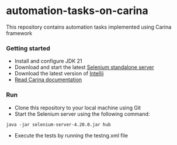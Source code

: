 # automation-tasks-on-carina
This repository contains automation tasks implemented using Carina framework

### Getting started
* Install and configure JDK 21
* Download and start the latest [Selenium standalone server](http://www.seleniumhq.org/download/)
* Download the latest version of [Intellij](https://www.jetbrains.com/idea/)
* [Read Carina documentation](https://zebrunner.github.io/carina/)


### Run
* Clone this repository to your local machine using Git
* Start the Selenium server using the following command: 
```
java -jar selenium-server-4.20.0.jar hub
```
* Execute the tests by running the testng.xml file


